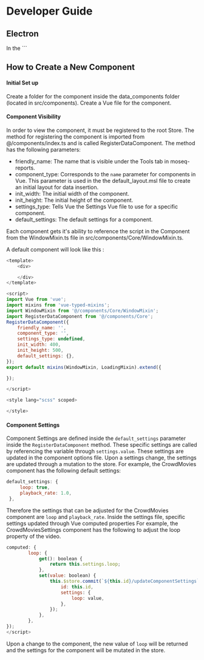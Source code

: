 # Developer Guide




## Electron
In the ```



## How to Create a New Component

#### Initial Set up
Create a folder for the component inside the data_components folder (located in src/components). Create a Vue file for the component.

#### Component Visibility
In order to view the component, it must be registered to the root Store. The method for registering the component is imported from @/components/index.ts and is called RegisterDataComponent. The method has the following parameters:
* friendly_name: The name that is visible under the Tools tab in moseq-reports.
* component_type: Corresponds to the `name` parameter for components in Vue. This parameter is used in the the default_layout.msl file to create an initial layout for data insertion.
* init_width: The initial width of the component.
* init_height: The initial height of the component.
* settings_type: Tells Vue the Settings Vue file to use for a specific component. 
* default_settings: The default settings for a component.

    
Each component gets it's ability to reference the script in the Component from the WindowMixin.ts file in src/components/Core/WindowMixin.ts.

A default component will look like this : 
```javascript
<template>
    <div>

    </div>
</template>

<script>
import Vue from 'vue';
import mixins from 'vue-typed-mixins';
import WindowMixin from '@/components/Core/WindowMixin';
import RegisterDataComponent from '@/components/Core';
RegisterDataComponent({
    friendly_name: '',
    component_type: '',
    settings_type: undefined,
    init_width: 400,
    init_height: 500,
    default_settings: {},
});
export default mixins(WindowMixin, LoadingMixin).extend({

});

</script>

<style lang="scss" scoped>

</style>
```

#### Component Settings

Component Settings are defined inside the ```default_settings``` parameter inside the ```RegisterDataComponent``` method. These specific settings are called by referencing the variable through ```settings.value```. These settings are updated in the component options file. Upon a settings change, the settings are updated through a mutation to the store. For example, the CrowdMovies component has the following default settings:
```javascript
default_settings: {
     loop: true,
     playback_rate: 1.0,
 },
```
Therefore the settings that can be adjusted for the CrowdMovies component are ```loop``` and ```playback_rate```. Inside the settings file, specific settings updated through Vue computed properties  For example, the CrowdMoviesSettings component has the following to adjust the loop property of the video.
```javascript     
computed: {
        loop: {
            get(): boolean {
                return this.settings.loop;
            },
            set(value: boolean) {
                this.$store.commit(`${this.id}/updateComponentSettings`, {
                    id: this.id,
                    settings: {
                        loop: value,
                    },
                });
            },
        },
});
</script>
```
Upon a change to the component, the new value of ```loop``` will be returned and the settings for the component will be mutated in the store.    